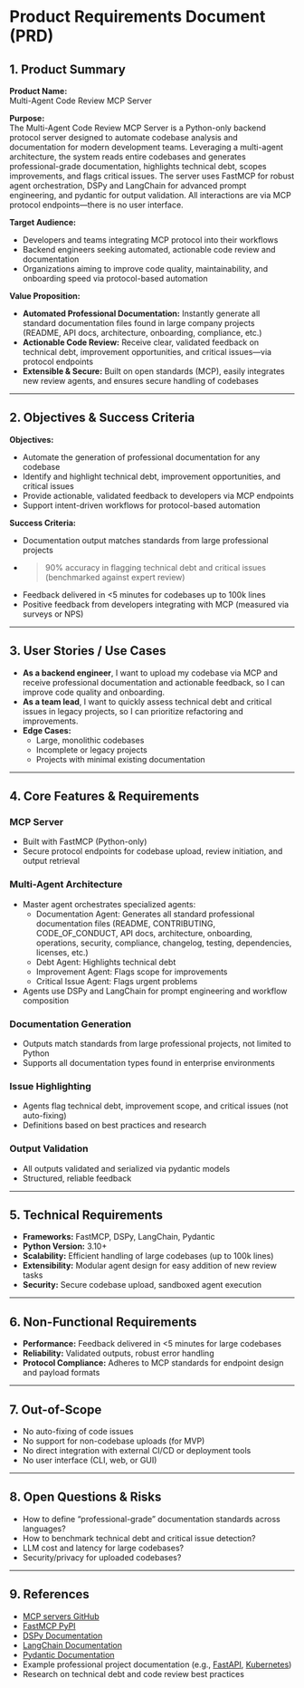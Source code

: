 # Product Requirements Document (PRD)

## 1. Product Summary

**Product Name:**  
Multi-Agent Code Review MCP Server

**Purpose:**  
The Multi-Agent Code Review MCP Server is a Python-only backend protocol server designed to automate codebase analysis and documentation for modern development teams. Leveraging a multi-agent architecture, the system reads entire codebases and generates professional-grade documentation, highlights technical debt, scopes improvements, and flags critical issues. The server uses FastMCP for robust agent orchestration, DSPy and LangChain for advanced prompt engineering, and pydantic for output validation. All interactions are via MCP protocol endpoints—there is no user interface.

**Target Audience:**  
- Developers and teams integrating MCP protocol into their workflows
- Backend engineers seeking automated, actionable code review and documentation
- Organizations aiming to improve code quality, maintainability, and onboarding speed via protocol-based automation

**Value Proposition:**  
- **Automated Professional Documentation:** Instantly generate all standard documentation files found in large company projects (README, API docs, architecture, onboarding, compliance, etc.)
- **Actionable Code Review:** Receive clear, validated feedback on technical debt, improvement opportunities, and critical issues—via protocol endpoints
- **Extensible & Secure:** Built on open standards (MCP), easily integrates new review agents, and ensures secure handling of codebases

---

## 2. Objectives & Success Criteria

**Objectives:**
- Automate the generation of professional documentation for any codebase
- Identify and highlight technical debt, improvement opportunities, and critical issues
- Provide actionable, validated feedback to developers via MCP endpoints
- Support intent-driven workflows for protocol-based automation

**Success Criteria:**
- Documentation output matches standards from large professional projects
- >90% accuracy in flagging technical debt and critical issues (benchmarked against expert review)
- Feedback delivered in <5 minutes for codebases up to 100k lines
- Positive feedback from developers integrating with MCP (measured via surveys or NPS)

---

## 3. User Stories / Use Cases

- **As a backend engineer**, I want to upload my codebase via MCP and receive professional documentation and actionable feedback, so I can improve code quality and onboarding.
- **As a team lead**, I want to quickly assess technical debt and critical issues in legacy projects, so I can prioritize refactoring and improvements.
- **Edge Cases:**
  - Large, monolithic codebases
  - Incomplete or legacy projects
  - Projects with minimal existing documentation

---

## 4. Core Features & Requirements

### MCP Server
- Built with FastMCP (Python-only)
- Secure protocol endpoints for codebase upload, review initiation, and output retrieval

### Multi-Agent Architecture
- Master agent orchestrates specialized agents:
  - Documentation Agent: Generates all standard professional documentation files (README, CONTRIBUTING, CODE_OF_CONDUCT, API docs, architecture, onboarding, operations, security, compliance, changelog, testing, dependencies, licenses, etc.)
  - Debt Agent: Highlights technical debt
  - Improvement Agent: Flags scope for improvements
  - Critical Issue Agent: Flags urgent problems
- Agents use DSPy and LangChain for prompt engineering and workflow composition

### Documentation Generation
- Outputs match standards from large professional projects, not limited to Python
- Supports all documentation types found in enterprise environments

### Issue Highlighting
- Agents flag technical debt, improvement scope, and critical issues (not auto-fixing)
- Definitions based on best practices and research

### Output Validation
- All outputs validated and serialized via pydantic models
- Structured, reliable feedback

---

## 5. Technical Requirements

- **Frameworks:** FastMCP, DSPy, LangChain, Pydantic
- **Python Version:** 3.10+
- **Scalability:** Efficient handling of large codebases (up to 100k lines)
- **Extensibility:** Modular agent design for easy addition of new review tasks
- **Security:** Secure codebase upload, sandboxed agent execution

---

## 6. Non-Functional Requirements

- **Performance:** Feedback delivered in <5 minutes for large codebases
- **Reliability:** Validated outputs, robust error handling
- **Protocol Compliance:** Adheres to MCP standards for endpoint design and payload formats

---

## 7. Out-of-Scope

- No auto-fixing of code issues
- No support for non-codebase uploads (for MVP)
- No direct integration with external CI/CD or deployment tools
- No user interface (CLI, web, or GUI)

---

## 8. Open Questions & Risks

- How to define “professional-grade” documentation standards across languages?
- How to benchmark technical debt and critical issue detection?
- LLM cost and latency for large codebases?
- Security/privacy for uploaded codebases?

---

## 9. References

- [MCP servers GitHub](https://github.com/modelcontextprotocol/servers)
- [FastMCP PyPI](https://pypi.org/project/fastmcp/)
- [DSPy Documentation](https://github.com/stanford-aisp/dspy)
- [LangChain Documentation](https://python.langchain.com/)
- [Pydantic Documentation](https://docs.pydantic.dev/)
- Example professional project documentation (e.g., [FastAPI](https://github.com/tiangolo/fastapi), [Kubernetes](https://github.com/kubernetes/kubernetes))
- Research on technical debt and code review best practices
